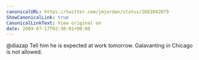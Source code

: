 ```yaml
---
canonicalURL: https://twitter.com/jmjordan/status/2681042079
ShowCanonicalLink: true
CanonicalLinkText: View original on
date: 2009-07-17T02:30:01+00:00
---
```

@diazap Tell him he is expected at work tomorrow. Galavanting in Chicago is not allowed.